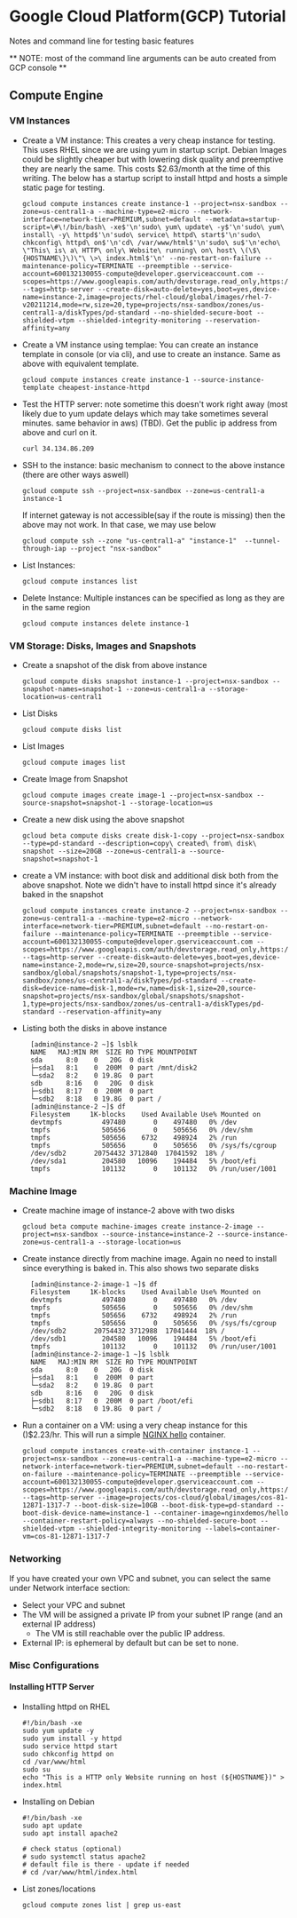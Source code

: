 # Google Cloud Platform(GCP) Tutorial
Notes and command line for testing basic features

** NOTE: most of the command line arguments can be auto created from GCP console **

## Compute Engine

### VM Instances

* Create a VM instance: This creates a very cheap instance for testing. This uses RHEL since we are using yum in startup script. Debian Images could be slightly cheaper but with lowering disk quality and preemptive they are nearly the same. This costs $2.63/month at the time of this writing. The below has a startup script to install httpd and hosts a simple static page for testing.
  ``` 
  gcloud compute instances create instance-1 --project=nsx-sandbox --zone=us-central1-a --machine-type=e2-micro --network-interface=network-tier=PREMIUM,subnet=default --metadata=startup-script=\#\!/bin/bash\ -xe$'\n'sudo\ yum\ update\ -y$'\n'sudo\ yum\ install\ -y\ httpd$'\n'sudo\ service\ httpd\ start$'\n'sudo\ chkconfig\ httpd\ on$'\n'cd\ /var/www/html$'\n'sudo\ su$'\n'echo\ \"This\ is\ a\ HTTP\ only\ Website\ running\ on\ host\ \(\$\{HOSTNAME\}\)\"\ \>\ index.html$'\n' --no-restart-on-failure --maintenance-policy=TERMINATE --preemptible --service-account=600132130055-compute@developer.gserviceaccount.com --scopes=https://www.googleapis.com/auth/devstorage.read_only,https://www.googleapis.com/auth/logging.write,https://www.googleapis.com/auth/monitoring.write,https://www.googleapis.com/auth/servicecontrol,https://www.googleapis.com/auth/service.management.readonly,https://www.googleapis.com/auth/trace.append --tags=http-server --create-disk=auto-delete=yes,boot=yes,device-name=instance-2,image=projects/rhel-cloud/global/images/rhel-7-v20211214,mode=rw,size=20,type=projects/nsx-sandbox/zones/us-central1-a/diskTypes/pd-standard --no-shielded-secure-boot --shielded-vtpm --shielded-integrity-monitoring --reservation-affinity=any
  ```

* Create a VM instance using templae: You can create an instance template in console (or via cli), and use to create an instance. Same as above with equivalent template.
  ``` 
  gcloud compute instances create instance-1 --source-instance-template cheapest-instance-httpd 
  ```

* Test the HTTP server: note sometime this doesn't work right away (most likely due to yum update delays which may take sometimes several minutes. same behavior in aws) (TBD). Get the public ip address from above and curl on it.
  ```
  curl 34.134.86.209
  ```

* SSH to the instance: basic mechanism to connect to the above instance (there are other ways aswell)
  ```
  gcloud compute ssh --project=nsx-sandbox --zone=us-central1-a instance-1
  ```
  If internet gateway is not accessible(say if the route is missing) then the above may not work. In that case, we may use below
  ```
  gcloud compute ssh --zone "us-central1-a" "instance-1"  --tunnel-through-iap --project "nsx-sandbox"
  ```

* List Instances: 
   ```
   gcloud compute instances list
   ```

* Delete Instance: 
   Multiple instances can be specified as long as they are in the same region
   ```
   gcloud compute instances delete instance-1
   ```

### VM Storage: Disks, Images and Snapshots 

* Create a snapshot of the disk from above instance
  ```
  gcloud compute disks snapshot instance-1 --project=nsx-sandbox --snapshot-names=snapshot-1 --zone=us-central1-a --storage-location=us-central1
  ```

* List Disks
  ```
  gcloud compute disks list
  ```

* List Images
  ```
  gcloud compute images list
  ```

* Create Image from Snapshot
  ```
  gcloud compute images create image-1 --project=nsx-sandbox --source-snapshot=snapshot-1 --storage-location=us
  ```

* Create a new disk using the above snapshot
  ```
  gcloud beta compute disks create disk-1-copy --project=nsx-sandbox --type=pd-standard --description=copy\ created\ from\ disk\ snapshot --size=20GB --zone=us-central1-a --source-snapshot=snapshot-1
  ```

* create a VM instance: with boot disk and additional disk both from the above snapshot. Note we didn't have to install httpd since it's already baked in the snapshot
  ```
  gcloud compute instances create instance-2 --project=nsx-sandbox --zone=us-central1-a --machine-type=e2-micro --network-interface=network-tier=PREMIUM,subnet=default --no-restart-on-failure --maintenance-policy=TERMINATE --preemptible --service-account=600132130055-compute@developer.gserviceaccount.com --scopes=https://www.googleapis.com/auth/devstorage.read_only,https://www.googleapis.com/auth/logging.write,https://www.googleapis.com/auth/monitoring.write,https://www.googleapis.com/auth/servicecontrol,https://www.googleapis.com/auth/service.management.readonly,https://www.googleapis.com/auth/trace.append --tags=http-server --create-disk=auto-delete=yes,boot=yes,device-name=instance-2,mode=rw,size=20,source-snapshot=projects/nsx-sandbox/global/snapshots/snapshot-1,type=projects/nsx-sandbox/zones/us-central1-a/diskTypes/pd-standard --create-disk=device-name=disk-1,mode=rw,name=disk-1,size=20,source-snapshot=projects/nsx-sandbox/global/snapshots/snapshot-1,type=projects/nsx-sandbox/zones/us-central1-a/diskTypes/pd-standard --reservation-affinity=any
  ```

* Listing both the disks in above instance
  ```
	[admin@instance-2 ~]$ lsblk
	NAME   MAJ:MIN RM  SIZE RO TYPE MOUNTPOINT
	sda      8:0    0   20G  0 disk 
	├─sda1   8:1    0  200M  0 part /mnt/disk2
	└─sda2   8:2    0 19.8G  0 part 
	sdb      8:16   0   20G  0 disk 
	├─sdb1   8:17   0  200M  0 part 
	└─sdb2   8:18   0 19.8G  0 part /
	[admin@instance-2 ~]$ df
	Filesystem     1K-blocks    Used Available Use% Mounted on
	devtmpfs          497480       0    497480   0% /dev
	tmpfs             505656       0    505656   0% /dev/shm
	tmpfs             505656    6732    498924   2% /run
	tmpfs             505656       0    505656   0% /sys/fs/cgroup
	/dev/sdb2       20754432 3712840  17041592  18% /
	/dev/sda1         204580   10096    194484   5% /boot/efi
	tmpfs             101132       0    101132   0% /run/user/1001
  ```

### Machine Image

* Create machine image of instance-2 above with two disks
  ```
  gcloud beta compute machine-images create instance-2-image --project=nsx-sandbox --source-instance=instance-2 --source-instance-zone=us-central1-a --storage-location=us
  ```

* Create instance directly from machine image. Again no need to install since everything is baked in. This also shows two separate disks
  ```
	[admin@instance-2-image-1 ~]$ df
	Filesystem     1K-blocks    Used Available Use% Mounted on
	devtmpfs          497480       0    497480   0% /dev
	tmpfs             505656       0    505656   0% /dev/shm
	tmpfs             505656    6732    498924   2% /run
	tmpfs             505656       0    505656   0% /sys/fs/cgroup
	/dev/sdb2       20754432 3712988  17041444  18% /
	/dev/sdb1         204580   10096    194484   5% /boot/efi
	tmpfs             101132       0    101132   0% /run/user/1001
	[admin@instance-2-image-1 ~]$ lsblk
	NAME   MAJ:MIN RM  SIZE RO TYPE MOUNTPOINT
	sda      8:0    0   20G  0 disk 
	├─sda1   8:1    0  200M  0 part 
	└─sda2   8:2    0 19.8G  0 part 
	sdb      8:16   0   20G  0 disk 
	├─sdb1   8:17   0  200M  0 part /boot/efi
	└─sdb2   8:18   0 19.8G  0 part /
  ```  

* Run a container on a VM: using a very cheap instance for this ()$2.23/hr. This will run a simple [NGINX hello](https://hub.docker.com/r/nginxdemos/hello/) container.
  ```
  gcloud compute instances create-with-container instance-1 --project=nsx-sandbox --zone=us-central1-a --machine-type=e2-micro --network-interface=network-tier=PREMIUM,subnet=default --no-restart-on-failure --maintenance-policy=TERMINATE --preemptible --service-account=600132130055-compute@developer.gserviceaccount.com --scopes=https://www.googleapis.com/auth/devstorage.read_only,https://www.googleapis.com/auth/logging.write,https://www.googleapis.com/auth/monitoring.write,https://www.googleapis.com/auth/servicecontrol,https://www.googleapis.com/auth/service.management.readonly,https://www.googleapis.com/auth/trace.append --tags=http-server --image=projects/cos-cloud/global/images/cos-81-12871-1317-7 --boot-disk-size=10GB --boot-disk-type=pd-standard --boot-disk-device-name=instance-1 --container-image=nginxdemos/hello --container-restart-policy=always --no-shielded-secure-boot --shielded-vtpm --shielded-integrity-monitoring --labels=container-vm=cos-81-12871-1317-7
  ```


### Networking
If you have created your own VPC and subnet, you can select the same under Network interface section:
* Select your VPC and subnet
* The VM will be assigned a private IP from your subnet IP range (and an external IP address)
  * The VM is still reachable over the public IP address.
* External IP: is ephemeral by default but can be set to none.




### Misc Configurations

#### Installing HTTP Server

* Installing httpd on RHEL
  ```
  #!/bin/bash -xe
  sudo yum update -y
  sudo yum install -y httpd
  sudo service httpd start
  sudo chkconfig httpd on
  cd /var/www/html
  sudo su
  echo "This is a HTTP only Website running on host (${HOSTNAME})" > index.html
  ```
* Installing on Debian
  ```
  #!/bin/bash -xe
  sudo apt update
  sudo apt install apache2

  # check status (optional)
  # sudo systemctl status apache2
  # default file is there - update if needed
  # cd /var/www/html/index.html 
  ```  
* List zones/locations
  ```
  gcloud compute zones list | grep us-east
  ```  